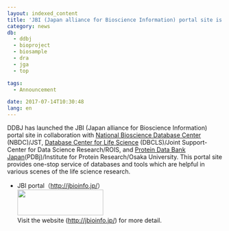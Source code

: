 ```yaml
---
layout: indexed_content
title: 'JBI (Japan alliance for Bioscience Information) portal site is now open.'
category: news
db:
  - ddbj
  - bioproject
  - biosample
  - dra
  - jga
  - top

tags:
  - Announcement

date: 2017-07-14T10:30:48
lang: en
---
```


DDBJ has launched the JBI (Japan alliance for Bioscience Information) portal site in collaboration with <a href="https://biosciencedbc.jp/en/">National Bioscience Database Center</a> (NBDC)/JST, <a href="http://dbcls.rois.ac.jp/en/">Database Center for Life Science</a> (DBCLS)/Joint Support-Center for Data Science Research/ROIS, and <a href="https://pdbj.org/">Protein Data Bank Japan</a>(PDBj)/Institute for Protein Research/Osaka University. This portal site provides one-stop service of databases and tools which are helpful in various scenes of the life science research.

<ul class="d_triangle">
    <li>JBI portal（<a href="http://jbioinfo.jp/">http://jbioinfo.jp/</a>）<br><a href="http://jbioinfo.jp/"></a><a href="http://jbioinfo.jp/"><img src="/images/news/jbi_logo-e1499915245761.png" alt="" width="200" height="60" class="alignnone size-full wp-image-49370"></a><br>Visit the website (<a href="http://jbioinfo.jp/">http://jbioinfo.jp/</a>) for more detail.</li>
</ul>
